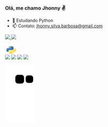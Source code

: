 ### Olá, me chamo Jhonny ✌

- 🌱 Estudando Python
- 📫 Contato: jhonny.silva.barbosa@gmail.com

<div>
  <a href="https://github.com/BarbosaJhonny">
  <img height="180em" src="https://github-readme-stats.vercel.app/api?username=BarbosaJhonny&show_icons=true&theme=midnight-purple&include_all_commits=true&count_private=true"/>
  <img height="120em" src="https://github-readme-stats.vercel.app/api/top-langs/?username=BarbosaJhonny&layout=compact&langs_count=7&theme=midnight-purple"/>
</div>

<div style="display: inline_block"><br>
  <img align="center" alt="Rafa-Python" height="30" width="40" src="https://raw.githubusercontent.com/devicons/devicon/master/icons/python/python-original.svg">
</div>

<div> 
  <a href="https://instagram.com/JhonnyBarbosa_" target="_blank"><img src="https://img.shields.io/badge/-Instagram-%23E4405F?style=for-the-badge&logo=instagram&logoColor=white" target="_blank"></a>
  <a href = "mailto:contatorafaballerini@gmail.com"><img src="https://img.shields.io/badge/-Gmail-%23333?style=for-the-badge&logo=gmail&logoColor=white" target="_blank"></a>
  <a href="https://www.linkedin.com/in/jhonny-barbosa-037306181" target="_blank"><img src="https://img.shields.io/badge/-LinkedIn-%230077B5?style=for-the-badge&logo=linkedin&logoColor=white" target="_blank"></a> 
 <a href="https//www.facebook.com.br/profile.php?id=100008415106242" target="_blank"><img src="https://img.shields.io/badge/-FaceBook-%230077B5?style=for-the-badge&logo=facebook&logoColor=white" target="_blank"></a> 

  ![Snake animation](https://github.com/rafaballerini/rafaballerini/blob/output/github-contribution-grid-snake.svg)
 
</div>
